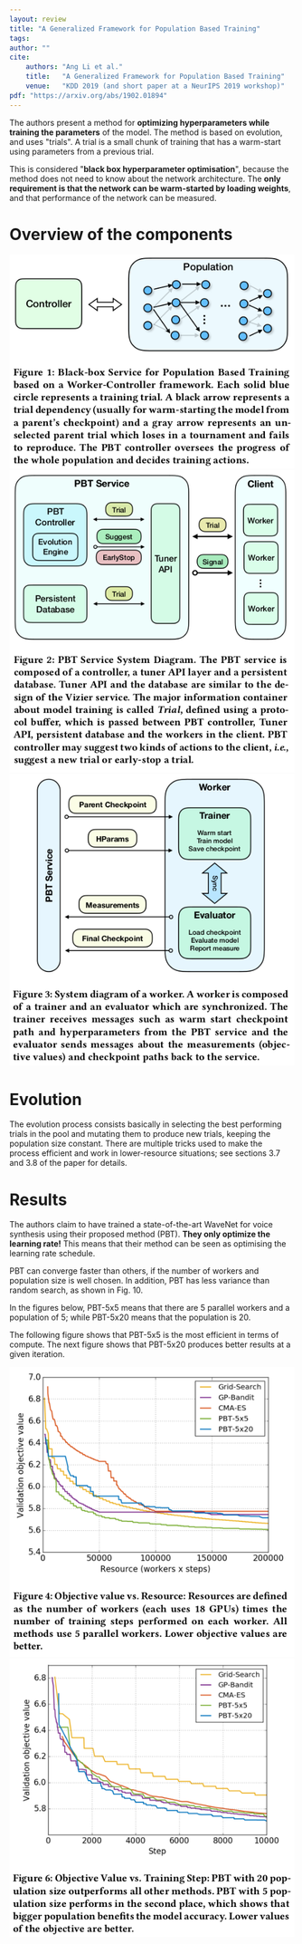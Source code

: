```yaml
---
layout: review
title: "A Generalized Framework for Population Based Training"
tags:
author: ""
cite:
    authors: "Ang Li et al."
    title:   "A Generalized Framework for Population Based Training"
    venue:   "KDD 2019 (and short paper at a NeurIPS 2019 workshop)"
pdf: "https://arxiv.org/abs/1902.01894"
---
```


The authors present a method for **optimizing hyperparameters while training the parameters** of the model. The method is based on evolution, and uses "trials". A trial is a small chunk of training that has a warm-start using parameters from a previous trial.

This is considered "**black box hyperparameter optimisation**", because the method does not need to know about the network architecture. The **only requirement is that the network can be warm-started by loading weights**, and that performance of the network can be measured.

# Overview of the components

![](/article/images/pbt/fig1.png)
![](/article/images/pbt/fig2.png)
![](/article/images/pbt/fig3.png)

# Evolution

The evolution process consists basically in selecting the best performing trials in the pool and mutating them to produce new trials, keeping the population size constant. There are multiple tricks used to make the process efficient and work in lower-resource situations; see sections 3.7 and 3.8 of the paper for details.

# Results

The authors claim to have trained a state-of-the-art WaveNet for voice synthesis using their proposed method (PBT). **They only optimize the learning rate!** This means that their method can be seen as optimising the learning rate schedule.

PBT can converge faster than others, if the number of workers and population size is well chosen. In addition, PBT has less variance than random search, as shown in Fig. 10.

In the figures below, PBT-5x5 means that there are 5 parallel workers and a population of 5; while PBT-5x20 means that the population is 20.

The following figure shows that PBT-5x5 is the most efficient in terms of compute. The next figure shows that PBT-5x20 produces better results at a given iteration.

![](/article/images/pbt/fig4.png)
![](/article/images/pbt/fig6.png)